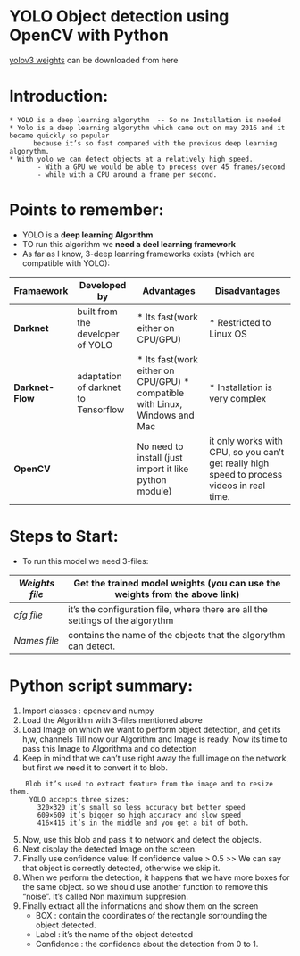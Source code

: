 # YOLO Object detection using OpenCV with Python

[yolov3 weights](https://pjreddie.com/media/files/yolov3.weights) can be downloaded from here

# Introduction:
    * YOLO is a deep learning algorythm  -- So no Installation is needed
    * Yolo is a deep learning algorythm which came out on may 2016 and it became quickly so popular 
          because it’s so fast compared with the previous deep learning algorythm.
    * With yolo we can detect objects at a relatively high speed. 
           - With a GPU we would be able to process over 45 frames/second 
           - while with a CPU around a frame per second.
           
           
# Points to remember:
  * YOLO is a **deep learning Algorithm**
  * TO run this algorithm we **need a deel learning framework** 
  * As far as I know, 3-deep leanring frameworks exists (which are compatible with YOLO):

Framaework | Developed by | Advantages | Disadvantages
--- | --- | --- | ---
**Darknet** | built from the developer of YOLO | * Its fast(work either on CPU/GPU) | * Restricted to Linux OS
**Darknet-Flow** | adaptation of darknet to Tensorflow | * Its fast(work either on CPU/GPU) * compatible with Linux, Windows and Mac | * Installation is very complex
**OpenCV** |  | No need to install (just import it like python module) | it only works with CPU, so you can’t get really high speed to process videos in real time.

# Steps to Start:
  * To run this model we need 3-files:

*Weights file* | Get the trained model weights (you can use the weights from the above link)
--- | ---
*cfg file* | it’s the configuration file, where there are all the settings of the algorythm
*Names file* | contains the name of the objects that the algorythm can detect.


# Python script summary:
  1. Import classes : opencv and numpy
  2. Load the Algorithm with 3-files mentioned above
  3. Load Image on which we want to perform object detection, and get its h,w, channels
      Till now our Algorithm and Image is ready.
      Now its time to pass this Image to Algorithma and do detection
  4. Keep in mind that we can’t use right away the full image on the network, but first we need it to convert it to blob.
 ```
     Blob it’s used to extract feature from the image and to resize them. 
      YOLO accepts three sizes:
        320×320 it’s small so less accuracy but better speed
        609×609 it’s bigger so high accuracy and slow speed
        416×416 it’s in the middle and you get a bit of both.
```
  5. Now, use this blob and pass it to network and detect the objects.
  6. Next display the detected Image on the screen.
  7. Finally use confidence value:
        If confidence value > 0.5 >> We can say that object is correctly detected, otherwise we skip it.
  8. When we perform the detection, it happens that we have more boxes for the same object.
       so we should use another function to remove this “noise”. It’s called Non maximum suppresion.
  9. Finally extract all the informations and show them on the screen
      * BOX         : contain the coordinates of the rectangle sorrounding the object detected.
      * Label       : it’s the name of the object detected
      * Confidence  : the confidence about the detection from 0 to 1.
        
